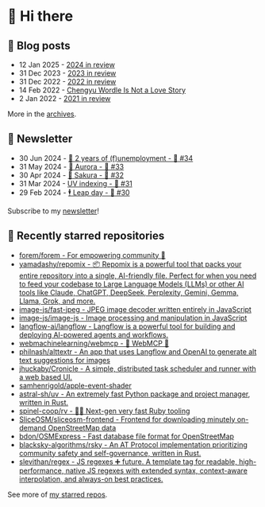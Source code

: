 # 👋 Hi there

## 📝 Blog posts

<!-- feed start -->
- 12 Jan 2025 - [2024 in review](https://cheeaun.com/blog/2025/01/2024-in-review/)
- 31 Dec 2023 - [2023 in review](https://cheeaun.com/blog/2023/12/2023-in-review/)
- 31 Dec 2022 - [2022 in review](https://cheeaun.com/blog/2022/12/2022-in-review/)
- 14 Feb 2022 - [Chengyu Wordle Is Not a Love Story](https://cheeaun.com/blog/2022/02/chengyu-wordle-is-not-a-love-story/)
- 2 Jan 2022 - [2021 in review](https://cheeaun.com/blog/2022/01/2021-in-review/)
<!-- feed end -->

More in the [archives](https://cheeaun.com/blog/archives/).

## 📰 Newsletter

<!-- newsletter start -->
- 30 Jun 2024 - [🎂 2 years of (f)unemployment - 🥫 #34](https://cheeaun.substack.com/p/2-years-of-funemployment-34)
- 31 May 2024 - [🌌 Aurora - 🥫 #33](https://cheeaun.substack.com/p/aurora-33)
- 30 Apr 2024 - [🌸 Sakura - 🥫 #32](https://cheeaun.substack.com/p/sakura-32)
- 31 Mar 2024 - [UV indexing - 🥫 #31](https://cheeaun.substack.com/p/uv-indexing-31)
- 29 Feb 2024 - [🕴️ Leap day - 🥫 #30](https://cheeaun.substack.com/p/leap-day-30)
<!-- newsletter end -->

Subscribe to my [newsletter](https://cheeaun.substack.com/)!

## 🌟 Recently starred repositories

<!-- starred repos start -->
- [forem/forem - For empowering community 🌱](https://github.com/forem/forem)
- [yamadashy/repomix - 📦 Repomix is a powerful tool that packs your entire repository into a single, AI-friendly file. Perfect for when you need to feed your codebase to Large Language Models (LLMs) or other AI tools like Claude, ChatGPT, DeepSeek, Perplexity, Gemini, Gemma, Llama, Grok, and more.](https://github.com/yamadashy/repomix)
- [image-js/fast-jpeg - JPEG image decoder written entirely in JavaScript](https://github.com/image-js/fast-jpeg)
- [image-js/image-js - Image processing and manipulation in JavaScript](https://github.com/image-js/image-js)
- [langflow-ai/langflow - Langflow is a powerful tool for building and deploying AI-powered agents and workflows.](https://github.com/langflow-ai/langflow)
- [webmachinelearning/webmcp - 🤖 WebMCP 🧪](https://github.com/webmachinelearning/webmcp)
- [philnash/alttextr - An app that uses Langflow and OpenAI to generate alt text suggestions for images](https://github.com/philnash/alttextr)
- [jhuckaby/Cronicle - A simple, distributed task scheduler and runner with a web based UI.](https://github.com/jhuckaby/Cronicle)
- [samhenrigold/apple-event-shader](https://github.com/samhenrigold/apple-event-shader)
- [astral-sh/uv - An extremely fast Python package and project manager, written in Rust.](https://github.com/astral-sh/uv)
- [spinel-coop/rv - 💎💨 Next-gen very fast Ruby tooling](https://github.com/spinel-coop/rv)
- [SliceOSM/sliceosm-frontend - Frontend for downloading minutely on-demand OpenStreetMap data](https://github.com/SliceOSM/sliceosm-frontend)
- [bdon/OSMExpress - Fast database file format for OpenStreetMap](https://github.com/bdon/OSMExpress)
- [blacksky-algorithms/rsky -  An AT Protocol implementation prioritizing community safety and self-governance, written in Rust.](https://github.com/blacksky-algorithms/rsky)
- [slevithan/regex - JS regexes ➕ future. A template tag for readable, high-performance, native JS regexes with extended syntax, context-aware interpolation, and always-on best practices.](https://github.com/slevithan/regex)
<!-- starred repos end -->

See more of [my starred repos](https://github.com/stars/cheeaun/).
